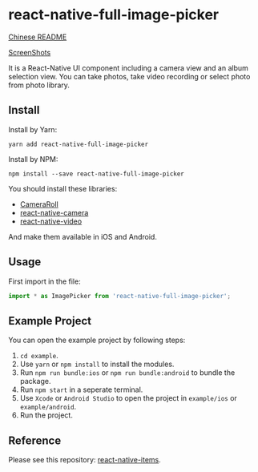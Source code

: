 # react-native-full-image-picker

[Chinese README](README-zh_CN.md)

[ScreenShots](resource/ScreenShot.md)

It is a React-Native UI component including a camera view and an album selection view. You can take photos, take video recording or select photo from photo library.

## Install

Install by Yarn:

```shell
yarn add react-native-full-image-picker
```

Install by NPM:

```shell
npm install --save react-native-full-image-picker
```

You should install these libraries:

* [CameraRoll](https://facebook.github.io/react-native/docs/cameraroll)
* [react-native-camera](https://github.com/react-native-community/react-native-camera)
* [react-native-video](https://github.com/react-native-community/react-native-video)

And make them available in iOS and Android.

## Usage

First import in the file:

```jsx
import * as ImagePicker from 'react-native-full-image-picker';
```

## Example Project

You can open the example project by following steps:

1. `cd example`.
1. Use `yarn` or `npm install` to install the modules.
1. Run `npm run bundle:ios` or `npm run bundle:android` to bundle the package.
1. Run `npm start` in a seperate terminal.
1. Use `Xcode` or `Android Studio` to open the project in `example/ios` or `example/android`.
1. Run the project.

## Reference

Please see this repository: [react-native-items](https://github.com/gaoxiaosong/react-native-items).